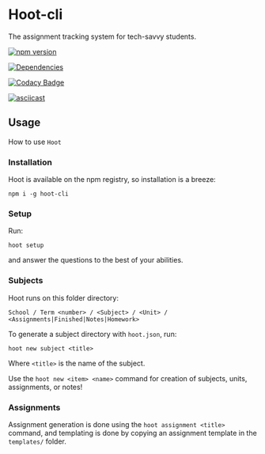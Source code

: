 # Hoot-cli

The assignment tracking system for tech-savvy students.

[![npm version](https://img.shields.io/npm/v/hoot-cli/latest?style=flat-square)](https://npmjs.org/package/hoot-cli "View this project on npm")

[![Dependencies](https://img.shields.io/david/rishiosaur/hoot-cli?style=flat-square)](https://npmjs.org/package/hoot-cli "View this project on npm")

[![Codacy Badge](https://api.codacy.com/project/badge/Grade/894a4dd7f89943e0899eb85dd1a8284a)](https://www.codacy.com/manual/rishiosaur/hoot-cli?utm_source=github.com&amp;utm_medium=referral&amp;utm_content=rishiosaur/hoot-cli&amp;utm_campaign=Badge_Grade)


[![asciicast](https://asciinema.org/a/266563.svg)](https://asciinema.org/a/266563)

## Usage

How to use `Hoot`

### Installation

Hoot is available on the npm registry, so installation is a breeze:

`npm i -g hoot-cli`

### Setup

Run:

`hoot setup`

and answer the questions to the best of your abilities.

### Subjects

Hoot runs on this folder directory:

`School / Term <number> / <Subject> / <Unit> / <Assignments|Finished|Notes|Homework>`

To generate a subject directory with `hoot.json`, run:

`hoot new subject <title>`

Where `<title>` is the name of the subject.

Use the `hoot new <item> <name>` command for creation of subjects, units, assignments, or notes!

### Assignments

Assignment generation is done using the `hoot assignment <title>` command, and templating is done by copying an assignment template in the `templates/` folder.
